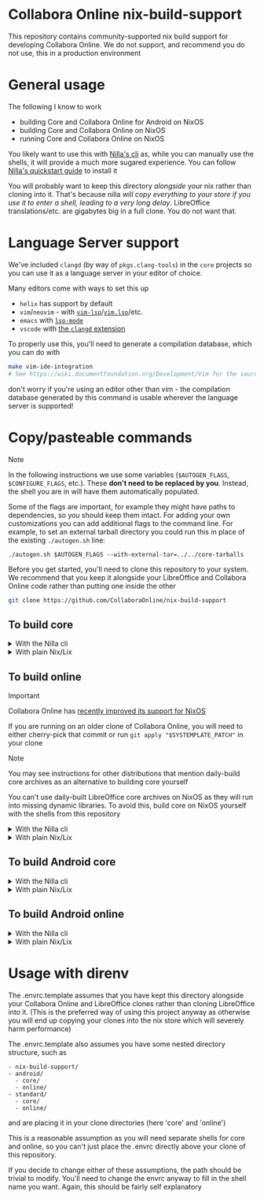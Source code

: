<!--
SPDX-FileCopyrightText: 2025 the Collabora Online contributors

SPDX-License-Identifier: MIT
-->

# Collabora Online nix-build-support

This repository contains community-supported nix build support for
developing Collabora Online. We do not support, and recommend you do not
use, this in a production environment

# General usage

The following I know to work
- building Core and Collabora Online for Android on NixOS
- building Core and Collabora Online on NixOS
- running Core and Collabora Online on NixOS

You likely want to use this with [Nilla's cli](https://github.com/nilla-nix/cli)
as, while you can manually use the shells, it will provide a much more
sugared experience. You can follow [Nilla's quickstart guide](https://nilla.dev/guides/quickstart/)
to install it

You will probably want to keep this directory *alongside* your nix
rather than cloning into it. That's because nilla *will copy everything
to your store if you use it to enter a shell, leading to a very long
delay*. LibreOffice translations/etc. are gigabytes big in a full clone.
You do not want that.

# Language Server support

We've included `clangd` (by way of `pkgs.clang-tools`) in the `core` projects so
you can use it as a language server in your editor of choice.

Many editors come with ways to set this up
- `helix` has support by default
- `vim`/`neovim` - with [`vim-lsp`](https://github.com/prabirshrestha/vim-lsp)/[`vim.lsp`](https://neovim.io/doc/user/lsp.html)/etc.
- `emacs` with [`lsp-mode`](https://emacs-lsp.github.io/lsp-mode/page/lsp-clangd/)
- `vscode` with [the `clangd` extension](https://marketplace.visualstudio.com/items?itemName=llvm-vs-code-extensions.vscode-clangd)

To properly use this, you'll need to generate a compilation database, which you
can do with

```bash
make vim-ide-integration
# See https://wiki.documentfoundation.org/Development/Vim for the source of this
```

don't worry if you're using an editor other than vim - the compilation database
generated by this command is usable wherever the language server is supported!

# Copy/pasteable commands

> [!NOTE]
> In the following instructions we use some variables (`$AUTOGEN_FLAGS`,
> `$CONFIGURE_FLAGS`, etc.). These **don't need to be replaced by you**.
> Instead, the shell you are in will have them automatically populated.
> 
> Some of the flags are important, for example they might have paths
> to dependencies, so you should keep them intact. For adding your own
> customizations you can add additional flags to the command line. For example,
> to set an external tarball directory you could run this in place of the
> existing `./autogen.sh` line:
>
> ```
> ./autogen.sh $AUTOGEN_FLAGS --with-external-tar=../../core-tarballs
> ```

Before you get started, you'll need to clone this repository to your system. We
recommend that you keep it alongside your LibreOffice and Collabora Online code
rather than putting one inside the other

```bash
git clone https://github.com/CollaboraOnline/nix-build-support
```

## To build core

<details>
  <summary>With the Nilla cli</summary>

  ```bash
  nilla shell core --project /path/to/CollaboraOnline/nix-build-support
  git clone https://gerrit.libreoffice.org/core
  cd core
  git checkout distro/collabora/co-25.04
  ./autogen.sh $AUTOGEN_FLAGS
  make
  ```
</details>
<details>
  <summary>With plain Nix/Lix</summary>

  ```bash
  nix-shell /path/to/CollaboraOnline/nix-build-support/nilla.nix -A shells.core.result.x86_64-linux
  git clone https://gerrit.libreoffice.org/core
  cd core
  git checkout distro/collabora/co-25.04
  ./autogen.sh $AUTOGEN_FLAGS
  make
  ```
</details>

## To build online

> [!IMPORTANT]
> Collabora Online has [recently improved its support for NixOS][NIXSUPPORT]
>
> If you are running on an older clone of Collabora Online, you will need to either
> cherry-pick that commit or run `git apply "$SYSTEMPLATE_PATCH"` in your clone

[NIXSUPPORT]: https://github.com/CollaboraOnline/online/pull/12490

> [!NOTE]
> You may see instructions for other distributions that mention daily-build core
> archives as an alternative to building core yourself
>
> You can't use daily-built LibreOffice core archives on NixOS as they
> will run into missing dynamic libraries. To avoid this, build core on NixOS
> yourself with the shells from this repository

<details>
  <summary>With the Nilla cli</summary>

  ```bash
  nilla shell online --project /path/to/CollaboraOnline/nix-build-support
  git clone https://github.com/CollaboraOnline/online
  cd online
  ./autogen.sh
  ./configure $CONFIGURE_FLAGS --with-lokit-path=/path/to/core/include --with-lo-path=/path/to/core/instdir
  make run
  ```
</details>
<details>
  <summary>With plain Nix/Lix</summary>

  ```bash
  nix-shell /path/to/CollaboraOnline/nix-build-support/nilla.nix -A shells.online.result.x86_64-linux
  git clone https://github.com/CollaboraOnline/online
  cd online
  ./autogen.sh
  ./configure $CONFIGURE_FLAGS --with-lokit-path=/path/to/core/include --with-lo-path=/path/to/core/instdir
  make run
  ```
</details>

## To build Android core

<details>
  <summary>With the Nilla cli</summary>

  ```bash
  nilla shell android-core --project /path/to/CollaboraOnline/nix-build-support
  git clone https://gerrit.libreoffice.org/core
  cd core
  git checkout distro/collabora/co-25.04
  ./autogen.sh $AUTOGEN_FLAGS
  make
  ```
</details>
<details>
  <summary>With plain Nix/Lix</summary>

  ```bash
  nix-shell /path/to/CollaboraOnline/nix-build-support/nilla.nix -A shells.android-core.result.x86_64-linux
  git clone https://gerrit.libreoffice.org/core
  cd core
  git checkout distro/collabora/co-25.04
  ./autogen.sh $AUTOGEN_FLAGS
  make
  ```
</details>

## To build Android online

<details>
  <summary>With the Nilla cli</summary>

  ```bash
  nilla shell android-online --project /path/to/CollaboraOnline/nix-build-support
  git clone https://github.com/CollaboraOnline/online
  cd online
  ./autogen.sh
  ./configure $CONFIGURE_FLAGS --with-lo-builddir=/path/to/core
  make
  android-studio
  # Follow the prompts in Android studio to build. If you're asked whether to use project NDK or Android Studio NDK choose Android Studio NDK
  ```
</details>
<details>
  <summary>With plain Nix/Lix</summary>

  ```bash
  nix-shell /path/to/CollaboraOnline/nix-build-support/nilla.nix -A shells.android-online.result.x86_64-linux
  git clone https://github.com/CollaboraOnline/online
  cd online
  ./autogen.sh
  ./configure $CONFIGURE_FLAGS --with-lo-builddir=/path/to/core
  make
  android-studio
  # Follow the prompts in Android studio to build. If you're asked whether to use project NDK or Android Studio NDK choose Android Studio NDK
  ```
</details>

# Usage with direnv

The .envrc.template assumes that you have kept this directory alongside your
Collabora Online and LibreOffice clones rather than cloning LibreOffice into
it. (This is the preferred way of using this project anyway as otherwise you
will end up copying your clones into the nix store which will severely harm
performance)

The .envrc.template also assumes you have some nested directory
structure, such as

    - nix-build-support/
    - android/
      - core/
      - online/
    - standard/
      - core/
      - online/

and are placing it in your clone directories (here 'core' and 'online')

This is a reasonable assumption as you will need separate shells for
core and online, so you can't just place the .envrc directly above your
clone of this repository.

If you decide to change either of these assumptions, the path should be
trivial to modify. You'll need to change the envrc anyway to fill in the
shell name you want. Again, this should be fairly self explanatory

